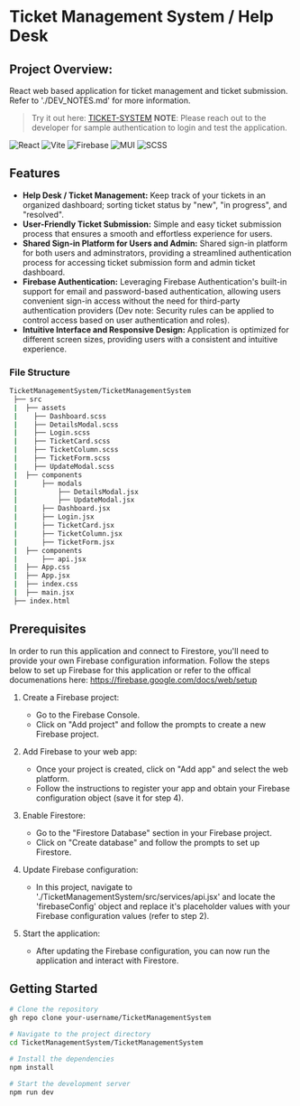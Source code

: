 # Ticket Management System / Help Desk

## Project Overview: 
React web based application for ticket management and ticket submission. Refer to './DEV_NOTES.md' for more information. 

> Try it out here: [TICKET-SYSTEM](https://ticketsystem-a4980.web.app)
**NOTE**: Please reach out to the developer for sample authentication to login and test the application. 

![React](https://img.shields.io/badge/React-61DAFB.svg?style=for-the-badge&logo=React&logoColor=black)
![Vite](https://img.shields.io/badge/Vite-646CFF.svg?style=for-the-badge&logo=Vite&logoColor=white)
![Firebase](https://img.shields.io/badge/Firebase-FFCA28.svg?style=for-the-badge&logo=Firebase&logoColor=black)
![MUI](https://img.shields.io/badge/MUI-007FFF.svg?style=for-the-badge&logo=MUI&logoColor=white)
![SCSS](https://img.shields.io/badge/_-SCSS-C6538C.svg?style=for-the-badge)

## Features
- **Help Desk / Ticket Management:** Keep track of your tickets in an organized dashboard; sorting ticket status by "new", "in progress", and "resolved".
- **User-Friendly Ticket Submission:** Simple and easy ticket submission process that ensures a smooth and effortless experience for users.
- **Shared Sign-in Platform for Users and Admin:** Shared sign-in platform for both users and adminstrators, providing a streamlined authentication process for accessing ticket submission form and admin ticket dashboard.
- **Firebase Authentication:** Leveraging Firebase Authentication's built-in support for email and password-based authentication, allowing users convenient sign-in access without the need for third-party authentication providers (Dev note: Security rules can be applied to control access based on user authentication and roles).
- **Intuitive Interface and Responsive Design:** Application is optimized for different screen sizes, providing users with a consistent and intuitive experience.

### File Structure
```bash
TicketManagementSystem/TicketManagementSystem
 ├── src
 |	├── assets
 |    ├── Dashboard.scss
 |    ├── DetailsModal.scss
 |    ├── Login.scss
 |    ├── TicketCard.scss
 |    ├── TicketColumn.scss
 |    ├── TicketForm.scss
 |    ├── UpdateModal.scss
 |	├── components
 |		├── modals
 |			├── DetailsModal.jsx
 |			├── UpdateModal.jsx
 |		├── Dashboard.jsx
 |		├── Login.jsx
 |		├── TicketCard.jsx
 |		├── TicketColumn.jsx
 |		├── TicketForm.jsx
 |	├── components
 |		├── api.jsx
 |	├── App.css
 |	├── App.jsx
 |	├── index.css
 |	├── main.jsx
 ├── index.html
```

## Prerequisites
In order to run this application and connect to Firestore, you'll need to provide your own Firebase configuration information. Follow the steps below to set up Firebase for this application or refer to the offical documenations here: https://firebase.google.com/docs/web/setup

  1.  Create a Firebase project:
      -  Go to the Firebase Console.
      -  Click on "Add project" and follow the prompts to create a new Firebase project.

  2.  Add Firebase to your web app:
      -  Once your project is created, click on "Add app" and select the web platform.
      -  Follow the instructions to register your app and obtain your Firebase configuration object (save it for step 4).

  3.  Enable Firestore:
      -  Go to the "Firestore Database" section in your Firebase project.
      -  Click on "Create database" and follow the prompts to set up Firestore.

  4.  Update Firebase configuration:
      -  In this project, navigate to './TicketManagementSystem/src/services/api.jsx' and locate the 'firebaseConfig' object and replace it's placeholder values with your Firebase configuration values (refer to step 2).

  5.  Start the application:
      -  After updating the Firebase configuration, you can now run the application and interact with Firestore.

## Getting Started
```bash
# Clone the repository
gh repo clone your-username/TicketManagementSystem

# Navigate to the project directory
cd TicketManagementSystem/TicketManagementSystem

# Install the dependencies
npm install

# Start the development server
npm run dev
```

